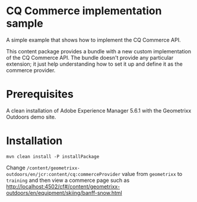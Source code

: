 CQ Commerce implementation sample
=================================

A simple example that shows how to implement the CQ Commerce API.

This content package provides a bundle with a new custom implementation of the CQ Commerce API.
The bundle doesn't provide any particular extension; it just help understanding how to set it up and define it as the commerce provider.

Prerequisites
=============

A clean installation of Adobe Experience Manager 5.6.1 with the Geometrixx Outdoors demo site.

Installation
===========

    mvn clean install -P installPackage

Change `/content/geometrixx-outdoors/en/jcr:content/cq:commerceProvider` value from `geometrixx` to `training` and then view a commerce page such as [http://localhost:4502/cf#/content/geometrixx-outdoors/en/equipment/skiing/banff-snow.html](http://localhost:4502/cf#/content/geometrixx-outdoors/en/equipment/skiing/banff-snow.html)
